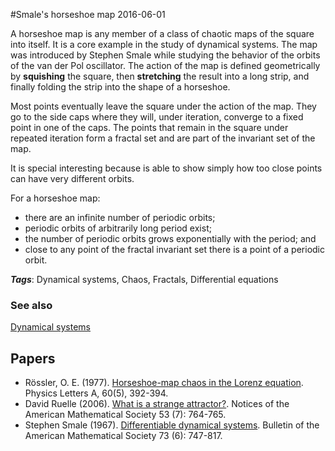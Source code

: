 
#Smale's horseshoe map
2016-06-01

A horseshoe map is any member of a class of chaotic maps of the square into itself. It is a core example in the study of dynamical systems. The map was introduced by Stephen Smale while studying the behavior of the orbits of the van der Pol oscillator. The action of the map is defined geometrically by **squishing** the square, then **stretching** the result into a long strip, and finally folding the strip into the shape of a horseshoe.

Most points eventually leave the square under the action of the map. They go to the side caps where they will, under iteration, converge to a fixed point in one of the caps. The points that remain in the square under repeated iteration form a fractal set and are part of the invariant set of the map.

It is special interesting because is able to show simply how too close points can have very different orbits.

For a horseshoe map:
* there are an infinite number of periodic orbits;
* periodic orbits of arbitrarily long period exist;
* the number of periodic orbits grows exponentially with the period; and
* close to any point of the fractal invariant set there is a point of a periodic orbit.

***Tags***: Dynamical systems, Chaos, Fractals, Differential equations

### See also
[Dynamical systems](/dynamical_systems)
## Papers
* Rössler, O. E. (1977). [Horseshoe-map chaos in the Lorenz equation](http://www.sciencedirect.com/science/article/pii/0375960177900299). Physics Letters A, 60(5), 392-394.
* David Ruelle (2006). [What is a strange attractor?](http://www.ams.org/notices/200607/what-is-ruelle.pdf). Notices of the American Mathematical Society 53 (7): 764-765.
* Stephen Smale (1967). [Differentiable dynamical systems](http://www.ams.org/bull/1967-73-06/S0002-9904-1967-11798-1/S0002-9904-1967-11798-1.pdf). Bulletin of the American Mathematical Society 73 (6): 747-817.


